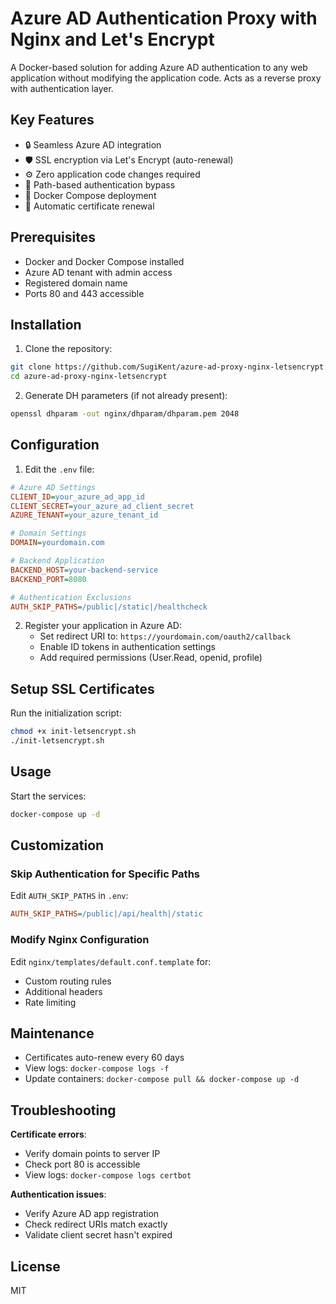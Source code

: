 # Azure AD Authentication Proxy with Nginx and Let's Encrypt

A Docker-based solution for adding Azure AD authentication to any web application without modifying the application code. Acts as a reverse proxy with authentication layer.

## Key Features

- 🔒 Seamless Azure AD integration
- 🛡️ SSL encryption via Let's Encrypt (auto-renewal)
- ⚙️ Zero application code changes required
- 🚪 Path-based authentication bypass
- 🐳 Docker Compose deployment
- 🔄 Automatic certificate renewal

## Prerequisites

- Docker and Docker Compose installed
- Azure AD tenant with admin access
- Registered domain name
- Ports 80 and 443 accessible

## Installation

1. Clone the repository:
```bash
git clone https://github.com/SugiKent/azure-ad-proxy-nginx-letsencrypt.git
cd azure-ad-proxy-nginx-letsencrypt
```

2. Generate DH parameters (if not already present):
```bash
openssl dhparam -out nginx/dhparam/dhparam.pem 2048
```

## Configuration

1. Edit the `.env` file:
```ini
# Azure AD Settings
CLIENT_ID=your_azure_ad_app_id
CLIENT_SECRET=your_azure_ad_client_secret
AZURE_TENANT=your_azure_tenant_id

# Domain Settings
DOMAIN=yourdomain.com

# Backend Application
BACKEND_HOST=your-backend-service
BACKEND_PORT=8080

# Authentication Exclusions
AUTH_SKIP_PATHS=/public|/static|/healthcheck
```

2. Register your application in Azure AD:
   - Set redirect URI to: `https://yourdomain.com/oauth2/callback`
   - Enable ID tokens in authentication settings
   - Add required permissions (User.Read, openid, profile)

## Setup SSL Certificates

Run the initialization script:
```bash
chmod +x init-letsencrypt.sh
./init-letsencrypt.sh
```

## Usage

Start the services:
```bash
docker-compose up -d
```

## Customization

### Skip Authentication for Specific Paths
Edit `AUTH_SKIP_PATHS` in `.env`:
```ini
AUTH_SKIP_PATHS=/public|/api/health|/static
```

### Modify Nginx Configuration
Edit `nginx/templates/default.conf.template` for:
- Custom routing rules
- Additional headers
- Rate limiting

## Maintenance

- Certificates auto-renew every 60 days
- View logs: `docker-compose logs -f`
- Update containers: `docker-compose pull && docker-compose up -d`

## Troubleshooting

**Certificate errors**:
- Verify domain points to server IP
- Check port 80 is accessible
- View logs: `docker-compose logs certbot`

**Authentication issues**:
- Verify Azure AD app registration
- Check redirect URIs match exactly
- Validate client secret hasn't expired

## License
MIT